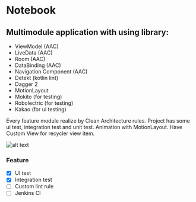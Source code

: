 # Notebook
## Multimodule application with using library:
* ViewModel (AAC)
* LiveData (AAC)
* Room (AAC)
* DataBinding (AAC)
* Navigation Component (AAC)
* Detekt (kotlin lint)
* Dagger 2
* MotionLayout
* Mokito (for testing)
* Robolectric (for testing)
* Kakao (for ui testing)

Every feature module realize by Clean Architecture rules.
Project has some ui test, integration test and unit test.
Animation with MotionLayout. Have Custom View for recycler view item.

![alt text](https://github.com/Ishokov-Dzhafar/Notebook/blob/develop/notebook_app.gif?raw=true)

### Feature
- [x] UI test
- [x] Integration test
- [ ] Custom lint rule
- [ ] Jenkins CI